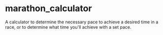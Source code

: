 # marathon_calculator
A calculator to determine the necessary pace to achieve a desired time in a race, or to determine what time you'll achieve with a set pace.
